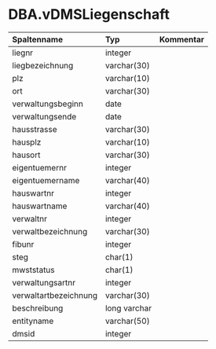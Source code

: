 # DBA.vDMSLiegenschaft

|Spaltenname|Typ|Kommentar|
|:----------|:--|:--------|
|liegnr|integer||
|liegbezeichnung|varchar(30)||
|plz|varchar(10)||
|ort|varchar(30)||
|verwaltungsbeginn|date||
|verwaltungsende|date||
|hausstrasse|varchar(30)||
|hausplz|varchar(10)||
|hausort|varchar(30)||
|eigentuemernr|integer||
|eigentuemername|varchar(40)||
|hauswartnr|integer||
|hauswartname|varchar(40)||
|verwaltnr|integer||
|verwaltbezeichnung|varchar(30)||
|fibunr|integer||
|steg|char(1)|
|mwststatus|char(1)|
|verwaltungsartnr|integer||
|verwaltartbezeichnung|varchar(30)||
|beschreibung|long varchar||
|entityname|varchar(50)||
|dmsid|integer||
